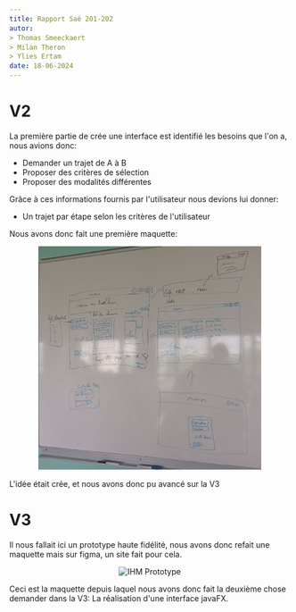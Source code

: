 ```yaml
---
title: Rapport Saé 201-202 
autor:
> Thomas Smeeckaert
> Milan Theron
> Ylies Ertam
date: 18-06-2024
---
```


# V2
La première partie de crée une interface est identifié les besoins que l'on a, nous avions donc:
- Demander un trajet de A à B
- Proposer des critères de sélection
- Proposer des modalités différentes

Grâce à ces informations fournis par l'utilisateur nous devions lui donner:
- Un trajet par étape selon les critères de l'utilisateur

Nous avons donc fait une première maquette:

<div style="text-align: center;">
    <img src="res/Images/IHM_Maquette.jpg" alt="IHM Maquette" width="400">
</div>

L'idée était crée, et nous avons donc pu avancé sur la V3

# V3
Il nous fallait ici un prototype haute fidélité, nous avons donc refait une maquette mais sur figma, un site fait pour cela.

<div style="text-align: center;">
    <img src="res/Images/Prototype_Haute_Fidelité.png" alt="IHM Prototype" width="600">
</div>

Ceci est la maquette depuis laquel nous avons donc fait la deuxième chose demander dans la V3: La réalisation d'une interface javaFX.
